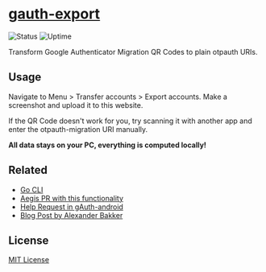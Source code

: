 # [gauth-export](https://ga.mimisiku.dev)

![Status](https://status.mimisiku.network/api/badge/12/status)
![Uptime](https://status.mimisiku.network/api/badge/12/uptime)

Transform Google Authenticator Migration QR Codes to plain otpauth URIs.

## Usage

Navigate to Menu > Transfer accounts > Export accounts.
Make a screenshot and upload it to this website.

If the QR Code doesn't work for you, try scanning it with another app and enter the otpauth-migration URI manually.

**All data stays on your PC, everything is computed locally!**

## Related

- [Go CLI](https://github.com/dim13/otpauth)
- [Aegis PR with this functionality](https://github.com/beemdevelopment/Aegis/pull/406/files)
- [Help Request in gAuth-android](https://github.com/google/google-authenticator-android/issues/118)
- [Blog Post by Alexander Bakker](https://alexbakker.me/post/parsing-google-auth-export-qr-code.html)

## License

[MIT License](./LICENSE)

